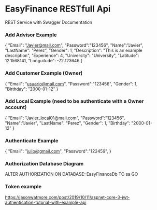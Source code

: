 # EasyFinance RESTfull Api
REST Service
with Swagger Documentation

### Add Advisor Example

{
	"Email": "Javier@mail.com",
	"Password":"123456",
	"Name":"Javier",
	"LastName": "Perez",
	"Gender": 1,
	"Description": "This is an example description",
	"Experience": 4,
	"University": "University",
	"Latitude": 12.1568141,
	"Longuitude": -72.123646
}

### Add Customer Example (Owner)

{
	"Email": "usuario@mail.com",
	"Password":"123456",
	"Gender": 1,
	"Birthday": "2000-01-12"
}

### Add Local Example (need to be authenticate with a Owner account)

{
	"Email": "Javier_local01@mail.com",
	"Password":"123456",
	"Name":"Javier",
	"LastName": "Perez",
	"Gender": 1,
	"Birthday": "2000-01-12"
}

### Authenticate Example

{
	"Email": "julio@gmail.com",
	"Password":"123456",
}

### Authorization Database Diagram

ALTER AUTHORIZATION ON DATABASE::EasyFinanceDb TO sa
GO

### Token example

https://jasonwatmore.com/post/2019/10/11/aspnet-core-3-jwt-authentication-tutorial-with-example-api